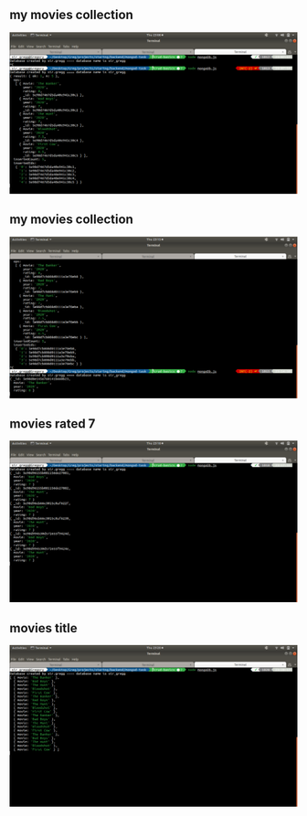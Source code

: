 ## my movies collection
<img src='./img/mymovies.png'>

## my movies collection
<img src='./img/onemovie.png'>

## movies rated 7
<img src='./img/rate7.png'>

## movies title
<img src='./img/moviestitle.png'>
